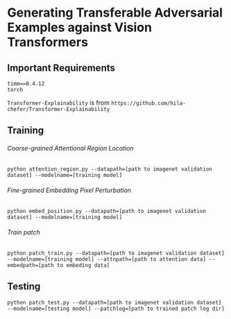 # Generating Transferable Adversarial Examples against Vision Transformers

## Important Requirements

```
timm==0.4.12
torch
```
`Transformer-Explainability` is from `https://github.com/hila-chefer/Transformer-Explainability`

## Training

###### Coarse-grained Attentional Region Location

```shell
python attention_region.py --datapath=[path to imagenet validation dataset] --modelname=[training model]
```

###### Fine-grained Embedding Pixel Perturbation

```shell
python embed_position.py --datapath=[path to imagenet validation dataset] --modelname=[training model]
```

###### Train patch

```shell
python patch_train.py --datapath=[path to imagenet validation dataset] --modelname=[training model] --attnpath=[path to attention data] --embedpath=[path to embeding data]
```

## Testing

```shell
python patch_test.py --datapath=[path to imagenet validation dataset] --modelname=[testing model] --patchlog=[path to trained patch log dir]
```